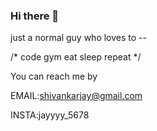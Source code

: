 ### Hi there 👋
just a normal guy who loves to --

/* code 
gym
eat 
sleep 
repeat */

You can reach me by 

EMAIL:shivankarjay@gmail.com

INSTA:jayyyy_5678

